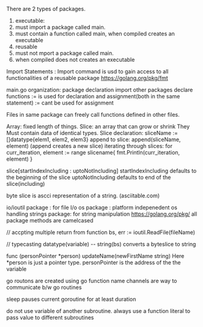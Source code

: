 There are 2 types of packages. 
1. executable: 
  1. must import a package called main. 
  2. must contain a function called main, when compiled creates an executable 
2. reusable
  1. must not mport a package called main. 
  2. when compiled does not creates an executable 

Import Statements :
  Import command is usd to gain access to all functionalities of a reusable package
  https://golang.org/pkg/fmt

main.go organization:
  package declaration 
  import other packages
  declare functions
  := is used for declaration and assignment(both in the same statement)
  := cant be used for assignment

Files in same package can freely call functions defined in other files. 

Array: fixed length of things.
Slice: an array that can grow or shrink
They Must contain data of identical types.
Slice declaration:
  sliceName := []datatype{elem1, elem2, elem3}
append to slice:
  append(sliceName, element)
  (append creates a new slice)
iterating through slices:
  for curr_iteration, element := range slicename{
    fmt.Println(curr_iteration, element)
  }

  slice[startIndexIncluding : uptoNotIncluding]
  startIndexIncluding defaults to the beginning of the slice
  uptoNotIncluding defaults to end of the slice(including)

byte slice is ascci representation of a string. (asciitable.com)

io/ioutil package : for file I/o
os package : platform indepenedent os handling
strings package: for string manipulation 
https://golang.org/pkg/
all package methods are camelcased

// accpting multiple return from function
bs, err := ioutil.ReadFile(fileName)

// typecasting
datatype(variable) -- string(bs) converts a byteslice to string

func (personPointer *person) updateName(newFirstName string) 
  Here *person is just a pointer type. personPointer is the address of the the variable


go routons are created using go function name
channels are way to communicate b/w go routines

sleep pauses current goroutine for at least duration

do not use variable of another subroutine. always use a function literal to pass value to different subroutines